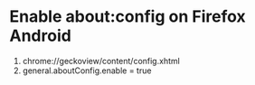 # Enable about:config on Firefox Android
1. chrome://geckoview/content/config.xhtml
2. general.aboutConfig.enable = true
